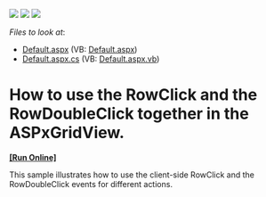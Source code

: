 <!-- default badges list -->
![](https://img.shields.io/endpoint?url=https://codecentral.devexpress.com/api/v1/VersionRange/128543748/13.1.4%2B)
[![](https://img.shields.io/badge/Open_in_DevExpress_Support_Center-FF7200?style=flat-square&logo=DevExpress&logoColor=white)](https://supportcenter.devexpress.com/ticket/details/E1343)
[![](https://img.shields.io/badge/📖_How_to_use_DevExpress_Examples-e9f6fc?style=flat-square)](https://docs.devexpress.com/GeneralInformation/403183)
<!-- default badges end -->
<!-- default file list -->
*Files to look at*:

* [Default.aspx](./CS/WebSite/Default.aspx) (VB: [Default.aspx](./VB/WebSite/Default.aspx))
* [Default.aspx.cs](./CS/WebSite/Default.aspx.cs) (VB: [Default.aspx.vb](./VB/WebSite/Default.aspx.vb))
<!-- default file list end -->
# How to use the RowClick and the RowDoubleClick together in the ASPxGridView.
<!-- run online -->
**[[Run Online]](https://codecentral.devexpress.com/e1343/)**
<!-- run online end -->


<p>This sample illustrates how to use the client-side RowClick and the RowDoubleClick events for different actions.</p>

<br/>


